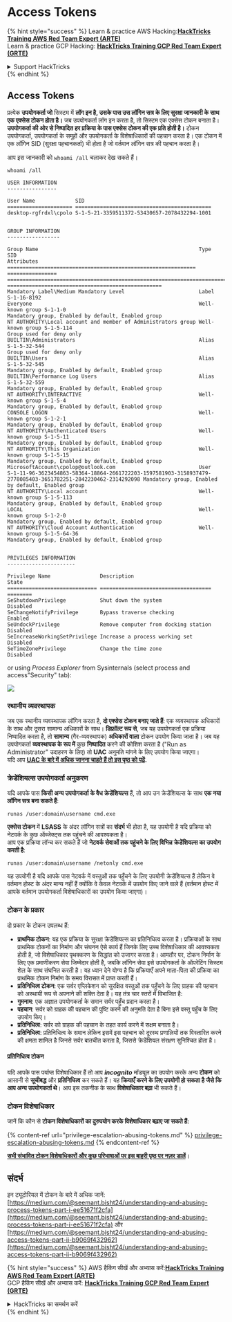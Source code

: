 # Access Tokens

{% hint style="success" %}
Learn & practice AWS Hacking:<img src="/.gitbook/assets/arte.png" alt="" data-size="line">[**HackTricks Training AWS Red Team Expert (ARTE)**](https://training.hacktricks.xyz/courses/arte)<img src="/.gitbook/assets/arte.png" alt="" data-size="line">\
Learn & practice GCP Hacking: <img src="/.gitbook/assets/grte.png" alt="" data-size="line">[**HackTricks Training GCP Red Team Expert (GRTE)**<img src="/.gitbook/assets/grte.png" alt="" data-size="line">](https://training.hacktricks.xyz/courses/grte)

<details>

<summary>Support HackTricks</summary>

* Check the [**subscription plans**](https://github.com/sponsors/carlospolop)!
* **Join the** 💬 [**Discord group**](https://discord.gg/hRep4RUj7f) or the [**telegram group**](https://t.me/peass) or **follow** us on **Twitter** 🐦 [**@hacktricks\_live**](https://twitter.com/hacktricks\_live)**.**
* **Share hacking tricks by submitting PRs to the** [**HackTricks**](https://github.com/carlospolop/hacktricks) and [**HackTricks Cloud**](https://github.com/carlospolop/hacktricks-cloud) github repos.

</details>
{% endhint %}


## Access Tokens

प्रत्येक **उपयोगकर्ता जो** सिस्टम में **लॉग इन है, उसके पास उस लॉगिन सत्र के लिए सुरक्षा जानकारी के साथ एक एक्सेस टोकन होता है।** जब उपयोगकर्ता लॉग इन करता है, तो सिस्टम एक एक्सेस टोकन बनाता है। **उपयोगकर्ता की ओर से निष्पादित** **हर प्रक्रिया के पास एक्सेस टोकन की एक प्रति होती है।** टोकन उपयोगकर्ता, उपयोगकर्ता के समूहों और उपयोगकर्ता के विशेषाधिकारों की पहचान करता है। एक टोकन में एक लॉगिन SID (सुरक्षा पहचानकर्ता) भी होता है जो वर्तमान लॉगिन सत्र की पहचान करता है।

आप इस जानकारी को `whoami /all` चलाकर देख सकते हैं।
```
whoami /all

USER INFORMATION
----------------

User Name             SID
===================== ============================================
desktop-rgfrdxl\cpolo S-1-5-21-3359511372-53430657-2078432294-1001


GROUP INFORMATION
-----------------

Group Name                                                    Type             SID                                                                                                           Attributes
============================================================= ================ ============================================================================================================= ==================================================
Mandatory Label\Medium Mandatory Level                        Label            S-1-16-8192
Everyone                                                      Well-known group S-1-1-0                                                                                                       Mandatory group, Enabled by default, Enabled group
NT AUTHORITY\Local account and member of Administrators group Well-known group S-1-5-114                                                                                                     Group used for deny only
BUILTIN\Administrators                                        Alias            S-1-5-32-544                                                                                                  Group used for deny only
BUILTIN\Users                                                 Alias            S-1-5-32-545                                                                                                  Mandatory group, Enabled by default, Enabled group
BUILTIN\Performance Log Users                                 Alias            S-1-5-32-559                                                                                                  Mandatory group, Enabled by default, Enabled group
NT AUTHORITY\INTERACTIVE                                      Well-known group S-1-5-4                                                                                                       Mandatory group, Enabled by default, Enabled group
CONSOLE LOGON                                                 Well-known group S-1-2-1                                                                                                       Mandatory group, Enabled by default, Enabled group
NT AUTHORITY\Authenticated Users                              Well-known group S-1-5-11                                                                                                      Mandatory group, Enabled by default, Enabled group
NT AUTHORITY\This Organization                                Well-known group S-1-5-15                                                                                                      Mandatory group, Enabled by default, Enabled group
MicrosoftAccount\cpolop@outlook.com                           User             S-1-11-96-3623454863-58364-18864-2661722203-1597581903-3158937479-2778085403-3651782251-2842230462-2314292098 Mandatory group, Enabled by default, Enabled group
NT AUTHORITY\Local account                                    Well-known group S-1-5-113                                                                                                     Mandatory group, Enabled by default, Enabled group
LOCAL                                                         Well-known group S-1-2-0                                                                                                       Mandatory group, Enabled by default, Enabled group
NT AUTHORITY\Cloud Account Authentication                     Well-known group S-1-5-64-36                                                                                                   Mandatory group, Enabled by default, Enabled group


PRIVILEGES INFORMATION
----------------------

Privilege Name                Description                          State
============================= ==================================== ========
SeShutdownPrivilege           Shut down the system                 Disabled
SeChangeNotifyPrivilege       Bypass traverse checking             Enabled
SeUndockPrivilege             Remove computer from docking station Disabled
SeIncreaseWorkingSetPrivilege Increase a process working set       Disabled
SeTimeZonePrivilege           Change the time zone                 Disabled
```
or using _Process Explorer_ from Sysinternals (select process and access"Security" tab):

![](<../../.gitbook/assets/image (772).png>)

### स्थानीय व्यवस्थापक

जब एक स्थानीय व्यवस्थापक लॉगिन करता है, **दो एक्सेस टोकन बनाए जाते हैं**: एक व्यवस्थापक अधिकारों के साथ और दूसरा सामान्य अधिकारों के साथ। **डिफ़ॉल्ट रूप से**, जब यह उपयोगकर्ता एक प्रक्रिया निष्पादित करता है, तो **सामान्य** (गैर-व्यवस्थापक) **अधिकारों वाला** टोकन उपयोग किया जाता है। जब यह उपयोगकर्ता **व्यवस्थापक के रूप में** कुछ **निष्पादित** करने की कोशिश करता है ("Run as Administrator" उदाहरण के लिए) तो **UAC** अनुमति मांगने के लिए उपयोग किया जाएगा।\
यदि आप [**UAC के बारे में अधिक जानना चाहते हैं तो इस पृष्ठ को पढ़ें**](../authentication-credentials-uac-and-efs/#uac)**.**

### क्रेडेंशियल्स उपयोगकर्ता अनुकरण

यदि आपके पास **किसी अन्य उपयोगकर्ता के वैध क्रेडेंशियल्स** हैं, तो आप उन क्रेडेंशियल्स के साथ **एक नया लॉगिन सत्र** **बना सकते हैं**:
```
runas /user:domain\username cmd.exe
```
**एक्सेस टोकन** में **LSASS** के अंदर लॉगिन सत्रों का **संदर्भ** भी होता है, यह उपयोगी है यदि प्रक्रिया को नेटवर्क के कुछ ऑब्जेक्ट्स तक पहुंचने की आवश्यकता है।\
आप एक प्रक्रिया लॉन्च कर सकते हैं जो **नेटवर्क सेवाओं तक पहुंचने के लिए विभिन्न क्रेडेंशियल्स का उपयोग करती है**:
```
runas /user:domain\username /netonly cmd.exe
```
यह उपयोगी है यदि आपके पास नेटवर्क में वस्तुओं तक पहुँचने के लिए उपयोगी क्रेडेंशियल्स हैं लेकिन वे वर्तमान होस्ट के अंदर मान्य नहीं हैं क्योंकि वे केवल नेटवर्क में उपयोग किए जाने वाले हैं (वर्तमान होस्ट में आपके वर्तमान उपयोगकर्ता विशेषाधिकारों का उपयोग किया जाएगा)।

### टोकन के प्रकार

दो प्रकार के टोकन उपलब्ध हैं:

* **प्राथमिक टोकन**: यह एक प्रक्रिया के सुरक्षा क्रेडेंशियल्स का प्रतिनिधित्व करता है। प्रक्रियाओं के साथ प्राथमिक टोकनों का निर्माण और संघनन ऐसे कार्य हैं जिनके लिए उच्च विशेषाधिकार की आवश्यकता होती है, जो विशेषाधिकार पृथक्करण के सिद्धांत को उजागर करता है। आमतौर पर, टोकन निर्माण के लिए एक प्रमाणीकरण सेवा जिम्मेदार होती है, जबकि लॉगिन सेवा इसे उपयोगकर्ता के ऑपरेटिंग सिस्टम शेल के साथ संघनित करती है। यह ध्यान देने योग्य है कि प्रक्रियाएँ अपने माता-पिता की प्रक्रिया का प्राथमिक टोकन निर्माण के समय विरासत में प्राप्त करती हैं।
* **प्रतिनिधित्व टोकन**: एक सर्वर एप्लिकेशन को सुरक्षित वस्तुओं तक पहुँचने के लिए ग्राहक की पहचान को अस्थायी रूप से अपनाने की शक्ति देता है। यह तंत्र चार स्तरों में विभाजित है:
* **गुमनाम**: एक अज्ञात उपयोगकर्ता के समान सर्वर पहुँच प्रदान करता है।
* **पहचान**: सर्वर को ग्राहक की पहचान की पुष्टि करने की अनुमति देता है बिना इसे वस्तु पहुँच के लिए उपयोग किए।
* **प्रतिनिधित्व**: सर्वर को ग्राहक की पहचान के तहत कार्य करने में सक्षम बनाता है।
* **प्रतिनिधित्व**: प्रतिनिधित्व के समान लेकिन इसमें इस पहचान को दूरस्थ प्रणालियों तक विस्तारित करने की क्षमता शामिल है जिनसे सर्वर बातचीत करता है, जिससे क्रेडेंशियल संरक्षण सुनिश्चित होता है।

#### प्रतिनिधित्व टोकन

यदि आपके पास पर्याप्त विशेषाधिकार हैं तो आप _**incognito**_ मॉड्यूल का उपयोग करके अन्य **टोकन** को आसानी से **सूचीबद्ध** और **प्रतिनिधित्व** कर सकते हैं। यह **क्रियाएँ करने के लिए उपयोगी हो सकता है जैसे कि आप अन्य उपयोगकर्ता थे**। आप इस तकनीक के साथ **विशेषाधिकार बढ़ा** भी सकते हैं।

### टोकन विशेषाधिकार

जानें कि कौन से **टोकन विशेषाधिकारों का दुरुपयोग करके विशेषाधिकार बढ़ाए जा सकते हैं:**

{% content-ref url="privilege-escalation-abusing-tokens.md" %}
[privilege-escalation-abusing-tokens.md](privilege-escalation-abusing-tokens.md)
{% endcontent-ref %}

[**सभी संभावित टोकन विशेषाधिकारों और कुछ परिभाषाओं पर इस बाहरी पृष्ठ पर नज़र डालें**](https://github.com/gtworek/Priv2Admin)।

## संदर्भ

इन ट्यूटोरियल में टोकन के बारे में अधिक जानें: [https://medium.com/@seemant.bisht24/understanding-and-abusing-process-tokens-part-i-ee51671f2cfa](https://medium.com/@seemant.bisht24/understanding-and-abusing-process-tokens-part-i-ee51671f2cfa) और [https://medium.com/@seemant.bisht24/understanding-and-abusing-access-tokens-part-ii-b9069f432962](https://medium.com/@seemant.bisht24/understanding-and-abusing-access-tokens-part-ii-b9069f432962)


{% hint style="success" %}
AWS हैकिंग सीखें और अभ्यास करें:<img src="/.gitbook/assets/arte.png" alt="" data-size="line">[**HackTricks Training AWS Red Team Expert (ARTE)**](https://training.hacktricks.xyz/courses/arte)<img src="/.gitbook/assets/arte.png" alt="" data-size="line">\
GCP हैकिंग सीखें और अभ्यास करें: <img src="/.gitbook/assets/grte.png" alt="" data-size="line">[**HackTricks Training GCP Red Team Expert (GRTE)**<img src="/.gitbook/assets/grte.png" alt="" data-size="line">](https://training.hacktricks.xyz/courses/grte)

<details>

<summary>HackTricks का समर्थन करें</summary>

* [**सदस्यता योजनाओं**](https://github.com/sponsors/carlospolop) की जाँच करें!
* **हमारे** 💬 [**Discord समूह**](https://discord.gg/hRep4RUj7f) या [**टेलीग्राम समूह**](https://t.me/peass) में शामिल हों या **हमें** **Twitter** 🐦 [**@hacktricks\_live**](https://twitter.com/hacktricks\_live)** पर फॉलो करें।**
* **हैकिंग ट्रिक्स साझा करें और** [**HackTricks**](https://github.com/carlospolop/hacktricks) और [**HackTricks Cloud**](https://github.com/carlospolop/hacktricks-cloud) गिटहब रिपोजिटरी में PR सबमिट करें।

</details>
{% endhint %}
